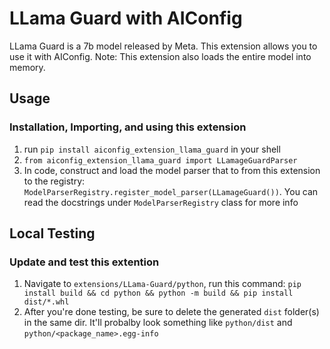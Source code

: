 # LLama Guard with AIConfig

LLama Guard is a 7b model released by Meta. This extension allows you to use it with AIConfig.
Note: This extension also loads the entire model into memory.

## Usage

### Installation, Importing, and using this extension

1. run `pip install aiconfig_extension_llama_guard` in your shell
2. `from aiconfig_extension_llama_guard import LLamageGuardParser`
3. In code, construct and load the model parser that to from this extension to the registry: `ModelParserRegistry.register_model_parser(LLamageGuard())`. You can read the docstrings under `ModelParserRegistry` class for more info


## Local Testing
### Update and test this extention

1. Navigate to `extensions/LLama-Guard/python`, run this command: `pip install build && cd python && python -m build && pip install dist/*.whl`
2. After you're done testing, be sure to delete the generated `dist` folder(s) in the same dir. It'll probalby look something like `python/dist` and `python/<package_name>.egg-info`


